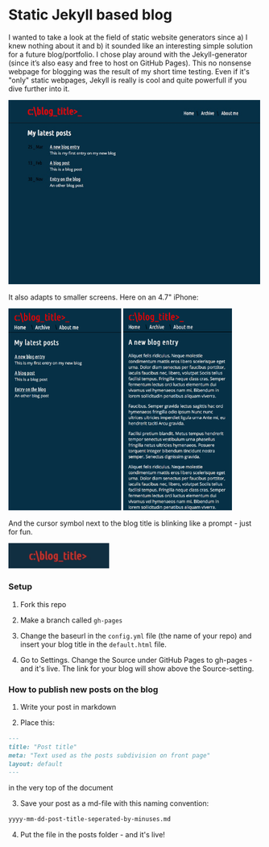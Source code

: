 # Static Jekyll based blog

I wanted to take a look at the field of static website generators since a) I knew nothing about it and b) it sounded like an interesting simple solution for a future blog/portfolio. I chose play around with the Jekyll-generator (since it’s also easy and free to host on GitHub Pages). This no nonsense webpage for blogging was the result of my short time testing. Even if it's "only" static webpages, Jekyll is really is cool and quite powerfull if you dive further into it.

<img src="screenshot.png" width="500">

It also adapts to smaller screens. Here on an 4.7" iPhone:

<img src="ios_screenshot.png" height="400">  <img src="ios_screen_post.png" height="400">

And the cursor symbol next to the blog title is blinking like a prompt - just for fun.

<img src="promp_blink.gif" width="200">

### Setup

1. Fork this repo

2. Make a branch called ```gh-pages```

3. Change the baseurl in the ```config.yml``` file (the name of your repo) and insert your blog title in the ```default.html``` file.

4. Go to Settings. Change the Source under GitHub Pages to gh-pages - and it's live. The link for your blog will show above the Source-setting.

### How to publish new posts on the blog

1. Write your post in markdown

2. Place this:
```md
---
title: "Post title"
meta: "Text used as the posts subdivision on front page"
layout: default
---
```

in the very top of the document

3. Save your post as a md-file with this naming convention:
```md
yyyy-mm-dd-post-title-seperated-by-minuses.md
```

4. Put the file in the posts folder - and it's live!
